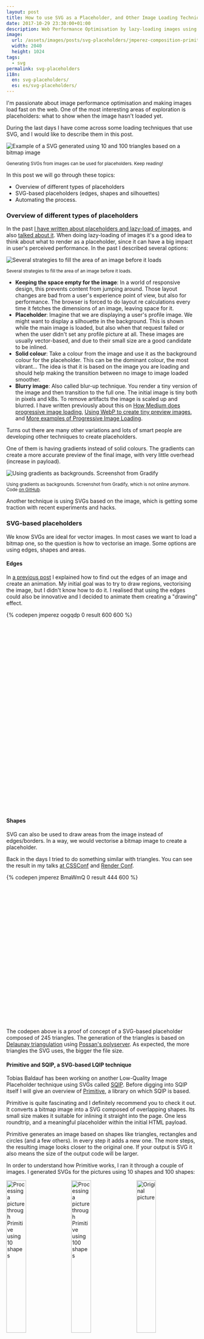 ```yaml
---
layout: post
title: How to use SVG as a Placeholder, and Other Image Loading Techniques
date: 2017-10-29 23:30:00+01:00
description: Web Performance Optimisation by lazy-loading images using SVGs as placeholders, representing edges, shapes and silhouettes.
image:
  url: /assets/images/posts/svg-placeholders/jmperez-composition-primitive.jpg
  width: 2040
  height: 1024
tags:
  - svg
permalink: svg-placeholders
i18n:
  en: svg-placeholders/
  es: es/svg-placeholders/
---
```


I'm passionate about image performance optimisation and making images load fast on the web. One of the most interesting areas of exploration is placeholders: what to show when the image hasn't loaded yet.

During the last days I have come across some loading techniques that use SVG, and I would like to describe them in this post.

<img
    style="max-width:100%; border: 0"
    sizes="(max-width: 768px) 100vw, 684px"
    srcset="https://res.cloudinary.com/jmperez/image/upload/w_auto:100:400,f_auto/v1509278557/jmperez-composition-primitive_j8zyfn.jpg 400w, https://res.cloudinary.com/jmperez/image/upload/w_auto:100:800,f_auto/v1509278557/jmperez-composition-primitive_j8zyfn.jpg 800w, https://res.cloudinary.com/jmperez/image/upload/w_auto:100:1200,f_auto/v1509278557/jmperez-composition-primitive_j8zyfn.jpg 1200w, https://res.cloudinary.com/jmperez/image/upload/w_auto:100:1400,f_auto/v1509278557/jmperez-composition-primitive_j8zyfn.jpg 1400w"
    src="https://res.cloudinary.com/jmperez/image/upload/w_auto:100:684,f_auto/v1509278557/jmperez-composition-primitive_j8zyfn.jpg"
    alt="Example of a SVG generated using 10 and 100 triangles based on a bitmap image" />

<small class="caption">Generating SVGs from images can be used for placeholders. Keep reading!</small>

<!-- more -->

In this post we will go through these topics:

- Overview of different types of placeholders
- SVG-based placeholders (edges, shapes and silhouettes)
- Automating the process.

### Overview of different types of placeholders

In the past [I have written about placeholders and lazy-load of images](/lazy-loading-images), and also [talked about it](https://www.youtube.com/watch?v=szmVNOnkwoU). When doing lazy-loading of images it's a good idea to think about what to render as a placeholder, since it can have a big impact in user's perceived performance. In the past I described several options:

<img
    style="max-width:100%; border: 0"
    sizes="(max-width: 768px) 100vw, 684px"
    srcset="https://res.cloudinary.com/jmperez/image/upload/w_auto:100:400,f_auto/v1509278557/placeholder-options_vtwp6b.png 400w, https://res.cloudinary.com/jmperez/image/upload/w_auto:100:800,f_auto/v1509278557/placeholder-options_vtwp6b.png 800w, https://res.cloudinary.com/jmperez/image/upload/w_auto:100:1200,f_auto/v1509278557/placeholder-options_vtwp6b.png 1200w, https://res.cloudinary.com/jmperez/image/upload/w_auto:100:1400,f_auto/v1509278557/placeholder-options_vtwp6b.png 1400w"
    src="https://res.cloudinary.com/jmperez/image/upload/w_auto:100:684,f_auto/v1509278557/placeholder-options_vtwp6b.png"
    alt="Several strategies to fill the area of an image before it loads" />

<small class="caption">Several strategies to fill the area of an image before it loads.</small>

- **Keeping the space empty for the image**: In a world of responsive design, this prevents content from jumping around. Those layout changes are bad from a user's experience point of view, but also for performance. The browser is forced to do layout re calculations every time it fetches the dimensions of an image, leaving space for it.
- **Placeholder**: Imagine that we are displaying a user's profile image. We might want to display a silhouette in the background. This is shown while the main image is loaded, but also when that request failed or when the user didn't set any profile picture at all. These images are usually vector-based, and due to their small size are a good candidate to be inlined.
- **Solid colour**: Take a colour from the image and use it as the background colour for the placeholder. This can be the dominant colour, the most vibrant… The idea is that it is based on the image you are loading and should help making the transition between no image to image loaded smoother.
- **Blurry image**: Also called blur-up technique. You render a tiny version of the image and then transition to the full one. The initial image is tiny both in pixels and kBs. To remove artifacts the image is scaled up and blurred. I have written previously about this on [How Medium does progressive image loading](/medium-image-progressive-loading-placeholder), [Using WebP to create tiny preview images](/webp-placeholder-images), and [More examples of Progressive Image Loading](/more-progressive-image-loading).

Turns out there are many other variations and lots of smart people are developing other techniques to create placeholders.

One of them is having gradients instead of solid colours. The gradients can create a more accurate preview of the final image, with very little overhead (increase in payload).

<img
    style="max-width:100%; border: 0"
    sizes="(max-width: 768px) 100vw, 684px"
    srcset="https://res.cloudinary.com/jmperez/image/upload/w_auto:100:400,f_auto/v1509278575/gradient-background_jyymty.jpg 400w, https://res.cloudinary.com/jmperez/image/upload/w_auto:100:800,f_auto/v1509278575/gradient-background_jyymty.jpg 800w, https://res.cloudinary.com/jmperez/image/upload/w_auto:100:1200,f_auto/v1509278575/gradient-background_jyymty.jpg 1200w, https://res.cloudinary.com/jmperez/image/upload/w_auto:100:1400,f_auto/v1509278575/gradient-background_jyymty.jpg 1400w"
    src="https://res.cloudinary.com/jmperez/image/upload/w_auto:100:684,f_auto/v1509278575/gradient-background_jyymty.jpg"
    alt="Using gradients as backgrounds. Screenshot from Gradify" />

<small class="caption">Using gradients as backgrounds. Screenshot from Gradify, which is not online anymore. Code [on GitHub](https://github.com/fraser-hemp/gradify).</small>

Another technique is using SVGs based on the image, which is getting some traction with recent experiments and hacks.

### SVG-based placeholders

We know SVGs are ideal for vector images. In most cases we want to load a bitmap one, so the question is how to vectorise an image. Some options are using edges, shapes and areas.

#### Edges

In [a previous post](/drawing-edges-svg) I explained how to find out the edges of an image and create an animation. My initial goal was to try to draw regions, vectorising the image, but I didn't know how to do it. I realised that using the edges could also be innovative and I decided to animate them creating a "drawing" effect.

<div class="codepen-aspect-ratio" style="margin-bottom: 10px; padding-bottom: 100%; position: relative; width: 100%">
{% codepen jmperez oogqdp 0 result 600 600 %}
</div>

#### Shapes

SVG can also be used to draw areas from the image instead of edges/borders. In a way, we would vectorise a bitmap image to create a placeholder.

Back in the days I tried to do something similar with triangles. You can see the result in my talks [at CSSConf](/cssconfau16/#/45) and [Render Conf](/renderconf17/#/46).

<div class="codepen-aspect-ratio" style="margin-bottom: 10px; padding-bottom: 74%; position: relative; width: 100%">
{% codepen jmperez BmaWmQ 0 result 444 600 %}
</div>

The codepen above is a proof of concept of a SVG-based placeholder composed of 245 triangles. The generation of the triangles is based on [Delaunay triangulation](https://en.wikipedia.org/wiki/Delaunay_triangulation) using [Possan's polyserver](https://github.com/possan/polyserver). As expected, the more triangles the SVG uses, the bigger the file size.

#### Primitive and SQIP, a SVG-based LQIP technique

Tobias Baldauf has been working on another Low-Quality Image Placeholder technique using SVGs called [SQIP](https://github.com/technopagan/sqip). Before digging into SQIP itself I will give an overview of [Primitive](https://github.com/fogleman/primitive), a library on which SQIP is based.

Primitive is quite fascinating and I definitely recommend you to check it out. It converts a bitmap image into a SVG composed of overlapping shapes. Its small size makes it suitable for inlining it straight into the page. One less roundtrip, and a meaningful placeholder within the initial HTML payload.

Primitive generates an image based on shapes like triangles, rectangles and circles (and a few others). In every step it adds a new one. The more steps, the resulting image looks closer to the original one. If your output is SVG it also means the size of the output code will be larger.

In order to understand how Primitive works, I ran it through a couple of images. I generated SVGs for the pictures using 10 shapes and 100 shapes:

<div>
<img
    src="https://res.cloudinary.com/jmperez/image/upload/w_auto:100:228,f_auto,c_scale,w_500/v1509367394/pexels-photo-281184-square-10.svg_ifiu2z.png"
    sizes="(max-width: 768px) 33vw, 228px" alt="Processing a picture through Primitive using 10 shapes" style="width:32%;float:left;margin-right:2%;padding-bottom:10px" /><img
    src="https://res.cloudinary.com/jmperez/image/upload/w_auto:100:228,f_auto,c_scale,w_500/v1509367394/pexels-photo-281184-square-100.svg_tkr8el.png"
    sizes="(max-width: 768px) 33vw, 228px" alt="Processing a picture through Primitive using 100 shapes" style="width:32%;float:left;margin-right:2%;padding-bottom:10px" /><img
    src="https://res.cloudinary.com/jmperez/image/upload/w_auto:100:228,f_auto,c_scale,w_500/v1509367395/pexels-photo-281184-square_tuhvso.jpg"
    sizes="(max-width: 768px) 33vw, 228px" alt="Original picture" style="width:32%;float:left;padding-bottom:10px" />
</div>

<small class="caption">Processing [this picture](/assets/images/posts/svg-placeholders/pexels-photo-281184-square.jpg) using Primitive, using [10 shapes](/assets/images/posts/svg-placeholders/pexels-photo-281184-square-10.svg) and [100 shapes](/assets/images/posts/svg-placeholders/pexels-photo-281184-square-100.svg).</small>

<div>
<img
    src="https://res.cloudinary.com/jmperez/image/upload/w_auto:100:228,f_auto,c_scale,w_500/v1509367394/pexels-photo-618463-square-10.svg_aeonon.png"
    sizes="(max-width: 768px) 33vw, 228px" alt="Processing a picture through Primitive using 10 shapes" style="width:32%;float:left;margin-right:2%;padding-bottom:10px" /><img
    src="https://res.cloudinary.com/jmperez/image/upload/w_auto:100:228,f_auto,c_scale,w_500/v1509367394/pexels-photo-618463-square-100.svg_t6pwcv.png"
    sizes="(max-width: 768px) 33vw, 228px" alt="Processing a picturethrough Primitive using 100 shapes" style="width:32%;float:left;margin-right:2%;padding-bottom:10px" /><img
    src="https://res.cloudinary.com/jmperez/image/upload/w_auto:100:228,f_auto,c_scale,w_500/v1509367395/pexels-photo-618463-square_pmbi9x.jpg"
    sizes="(max-width: 768px) 33vw, 228px" alt="Original picture" style="width:32%;float:left;padding-bottom:10px" />
</div>

<small class="caption">Processing [this picture](/assets/images/posts/svg-placeholders/pexels-photo-618463-square.jpg) using Primitive, using [10 shapes](/assets/images/posts/svg-placeholders/pexels-photo-618463-square-10.svg) and [100 shapes](/assets/images/posts/svg-placeholders/pexels-photo-618463-square-100.svg).</small>

When using 10 shapes the images we start getting a grasp of the original image. In the context of image placeholders there is potential to use this SVG as the placeholder. Actually, the code for the SVG with 10 shapes is really small, around 1030 bytes, which goes down to ~640 bytes when passing the output through SVGO.

```html
<svg xmlns="http://www.w3.org/2000/svg" width="1024" height="1024"><path fill="#817c70" d="M0 0h1024v1024H0z"/><g fill-opacity=".502"><path fill="#03020f" d="M178 994l580 92L402-62"/><path fill="#f2e2ba" d="M638 894L614 6l472 440"/><path fill="#fff8be" d="M-62 854h300L138-62"/><path fill="#76c2d9" d="M410-62L154 530-62 38"/><path fill="#62b4cf" d="M1086-2L498-30l484 508"/><path fill="#010412" d="M430-2l196 52-76 356"/><path fill="#eb7d3f" d="M598 594l488-32-308 520"/><path fill="#080a18" d="M198 418l32 304 116-448"/><path fill="#3f201d" d="M1086 1062l-344-52 248-148"/><path fill="#ebd29f" d="M630 658l-60-372 516 320"/></g></svg>
```

The images generated with 100 shapes are larger, as expected, weighting ~5kB after SVGO (8kB before). They have a great level of detail with a still small payload. The decision of how many triangles to use will depend largely on the type of image (eg contrast, amount of colours, complexity) and level of detail.

It would be possible to create a script similar to [cpeg-dssim](https://github.com/technopagan/cjpeg-dssim) that tweaks the amount of shapes used until a [structural similarity](https://en.wikipedia.org/wiki/Structural_similarity) threshold is met (or a maximum number of shapes in the worst case).

These resulting SVGs are great also to use as background images. Being size-constrained and vector-based they are a good candidate for hero images and large backgrounds that otherwise would show artifacts.

#### SQIP

In [Tobias' own words](https://github.com/technopagan/sqip):

> SQIP is an attempt to find a balance between these two extremes: it makes use of [Primitive](https://github.com/fogleman/primitive) to generate a SVG consisting of several simple shapes that approximate the main features visible inside the image, optimizes the SVG using [SVGO](https://github.com/svg/svgo) and adds a Gaussian Blur filter to it. This produces a SVG placeholder which weighs in at only ~800–1000 bytes, looks smooth on all screens and provides an visual cue of image contents to come.

The result is similar to using a tiny placeholder image for the blur-up technique (what [Medium](/medium-image-progressive-loading-placeholder) and [other sites](/more-progressive-image-loading) do). The difference is that instead of using a bitmap image, eg JPG or WebP, the placeholder is SVG.

If we run SQIP against the original images we'll get this:

<div>
<img
    src="https://res.cloudinary.com/jmperez/image/upload/w_auto:100:342,f_auto,c_scale,w_670/v1509370309/pexels-photo-281184-square-sqip.svg_zspgb0.png"
    sizes="(max-width: 768px) 50vw, 342px" alt="SQIP applied to an image" style="width:49%;float:left;margin-right:2%;padding-bottom:10px" /><img
    src="https://res.cloudinary.com/jmperez/image/upload/w_auto:100:342,f_auto,c_scale,w_670/v1509370308/pexels-photo-618463-square-sqip.svg_qjrexh.png"
    sizes="(max-width: 768px) 50vw, 342px" alt="SQIP applied to an image" style="width:49%;float:left;padding-bottom:10px" />
</div>

<small class="caption">The output images using SQIP for [the first picture](/assets/images/posts/svg-placeholders/pexels-photo-281184-square-sqip.svg) and [the second one](/assets/images/posts/svg-placeholders/pexels-photo-618463-square-sqip.svg).</small>

The output SVG is ~900 bytes, and inspecting the code we can spot the `feGaussianBlur` filter applied to the group of shapes:

```html
<svg xmlns="http://www.w3.org/2000/svg" viewBox="0 0 2000 2000"><filter id="b"><feGaussianBlur stdDeviation="12" /></filter><path fill="#817c70" d="M0 0h2000v2000H0z"/><g filter="url(#b)" transform="translate(4 4) scale(7.8125)" fill-opacity=".5"><ellipse fill="#000210" rx="1" ry="1" transform="matrix(50.41098 -3.7951 11.14787 148.07886 107 194.6)"/><ellipse fill="#eee3bb" rx="1" ry="1" transform="matrix(-56.38179 17.684 -24.48514 -78.06584 205 110.1)"/><ellipse fill="#fff4bd" rx="1" ry="1" transform="matrix(35.40604 -5.49219 14.85017 95.73337 16.4 123.6)"/><ellipse fill="#79c7db" cx="21" cy="39" rx="65" ry="65"/><ellipse fill="#0c1320" cx="117" cy="38" rx="34" ry="47"/><ellipse fill="#5cb0cd" rx="1" ry="1" transform="matrix(-39.46201 77.24476 -54.56092 -27.87353 219.2 7.9)"/><path fill="#e57339" d="M271 159l-123-16 43 128z"/><ellipse fill="#47332f" cx="214" cy="237" rx="242" ry="19"/></g></svg>
```

SQIP can also output an image tag with the SVG contents Base 64 encoded:

```html
<img width="640" height="640" src="example.jpg" alt="Add descriptive alt text" style="background-size: cover; background-image: url(data:image/svg+xml;base64,PHN2ZyB4bWxucz0iaHR0cDovL3d3dy53My5vcmcvMjAw...<stripped base 64>...PjwvZz48L3N2Zz4=);">
```

#### Silhouettes

We just had a look at using SVGs for edges and primitive shapes. Another possibility is to vectorise the images "tracing" them. [Mikael Ainalem](https://twitter.com/mikaelainalem) shared [a codepen](https://codepen.io/ainalem/full/aLKxjm/) a few days ago showing how to use a 2-colour silhouette as a placeholder. The result is really pretty:

<video controls style="max-width:100%" width="690" height="459">
  <source src="https://res.cloudinary.com/jmperez/video/upload/dpr_auto,f_auto,q_auto,c_scale/v1509278615/silhouette-lazy-loading_evq9xq.mp4" type="video/mp4">
</video>

The SVGs in this case were hand drawn, but the technique quickly spawned integrations with tools to automate the process.

- [Gatsby](https://www.gatsbyjs.org), a static site generator using React supports these traced SVGs now. It uses [a JS port of potrace](https://www.npmjs.com/package/potrace) to vectorise the images.

<blockquote class="twitter-tweet" data-lang="en-gb"><p lang="en" dir="ltr">Excited to announce that Gatsby now has super simple support for traced SVG!<br><br>Thanks to <a href="https://twitter.com/fk?ref_src=twsrc%5Etfw">@fk</a> for his great work!<a href="https://t.co/XfgEDbSILA">https://t.co/XfgEDbSILA</a> <a href="https://t.co/wTwOgT8C5V">pic.twitter.com/wTwOgT8C5V</a></p>&mdash; Gatsby (@gatsbyjs) <a href="https://twitter.com/gatsbyjs/status/923304195666485248?ref_src=twsrc%5Etfw">25 October 2017</a></blockquote>

- [Craft 3 CMS](https://craftcms.com), which also added support for silhouettes. It uses [a PHP port of potrace](https://github.com/nystudio107/craft3-imageoptimize/blob/master/src/lib/Potracio.php).

<blockquote class="twitter-tweet" data-lang="en-gb"><p lang="en" dir="ltr">Cool video of using inline SVG images as lazy loading placeholders w/ ImageOptimize &amp; Craft 3 from <a href="https://twitter.com/slebbo?ref_src=twsrc%5Etfw">@slebbo</a> <a href="https://t.co/E1dYA4ayow">https://t.co/E1dYA4ayow</a> <a href="https://twitter.com/hashtag/craftcms?src=hash&amp;ref_src=twsrc%5Etfw">#craftcms</a> <a href="https://t.co/ruf8i6URCT">pic.twitter.com/ruf8i6URCT</a></p>&mdash; nystudio107 (@nystudio107) <a href="https://twitter.com/nystudio107/status/920673966091534338?ref_src=twsrc%5Etfw">18 October 2017</a></blockquote>

- [image-trace-loader](https://github.com/EmilTholin/image-trace-loader), a Webpack loader that uses potrace to process the images.

<blockquote class="twitter-tweet" data-lang="en-gb"><p lang="en" dir="ltr">I just released image-trace-loader, a <a href="https://twitter.com/hashtag/webpack?src=hash&amp;ref_src=twsrc%5Etfw">#webpack</a> loader that exports traced outlines as image/svg+xml data.<a href="https://t.co/2VZaKVaE4p">https://t.co/2VZaKVaE4p</a> <a href="https://t.co/vRma67R7zb">pic.twitter.com/vRma67R7zb</a></p>&mdash; Emil Tholin (@Tholle1234) <a href="https://twitter.com/Tholle1234/status/920423596346019840?ref_src=twsrc%5Etfw">17 October 2017</a></blockquote>

It's also interesting to see a comparison of the output between Emil's webpack loader (based on potrace) and Mikael's hand-drawn SVGs.

<blockquote class="twitter-tweet" data-lang="en-gb"><p lang="en" dir="ltr">Comparison of <a href="https://twitter.com/mikaelainalem?ref_src=twsrc%5Etfw">@mikaelainalem</a> &#39;s SVG lazy-loading technique <a href="https://t.co/mbqVpxzn72">https://t.co/mbqVpxzn72</a> with @Tholle123&#39;s webpack loader <a href="https://t.co/3jxjtNP8dm">https://t.co/3jxjtNP8dm</a> <a href="https://t.co/tChcPK0mIK">pic.twitter.com/tChcPK0mIK</a></p>&mdash; Yuriy Nemtsov (@nemtsovy) <a href="https://twitter.com/nemtsovy/status/920647706799955970?ref_src=twsrc%5Etfw">18 October 2017</a></blockquote>

I assume the output generated by potrace is using the default options. However, it's possible to tweak them. Check [the options for image-trace-loader](https://github.com/EmilTholin/image-trace-loader#options), which are pretty much [the ones passed down to potrace](https://www.npmjs.com/package/potrace#parameters).

## Summary

We have seen different tools and techniques to generate SVGs from images and use them as placeholders. The same way [WebP is a fantastic format for thumbnails](/webp-placeholder-images/), SVG is also an interesting format to use in placeholders. We can control the level of detail (and thus, size), it's highly compressible and easy to manipulate with CSS and JS.

## Extra Resources

This post made it to [the top of Hacker News and got a lot of points and comments](https://news.ycombinator.com/item?id=15696596). I'm very grateful for that, and for all the links to other resources that have been shared in the comments on that page. Here are a few of them!

- [Geometrize](https://github.com/Tw1ddle/geometrize-haxe) is a port of Primitive written in Haxe. There is also [a JS implementation](https://github.com/Tw1ddle/geometrize-haxe-web) that you can try out directly [on your browser](http://www.samcodes.co.uk/project/geometrize-haxe-web/).
- [Primitive.js](https://github.com/ondras/primitive.js), which is a port of Primitive in JS. Also, [primitive.nextgen](https://github.com/cielito-lindo-productions/primitive.nextgen), which is a port of the Primitive desktop app using Primitive.js and Electron.
- There are a couple of Twitter accounts where you can see examples of images generated with Primitive and Geometrize. Check out [@PrimitivePic](https://twitter.com/PrimitivePic) and [@Geometrizer](https://twitter.com/Geometrizer).
- [imagetracerjs](https://github.com/jankovicsandras/imagetracerjs), which is a raster image tracer and vectorizer written in JavaScript. There are also ports for [Java](https://github.com/jankovicsandras/imagetracerjava) and [Android](https://github.com/jankovicsandras/imagetracerandroid).

## Related Posts

If you have enjoyed this post, check out these other posts I have written about techniques loading images:

- [How Medium does progressive image loading](/medium-image-progressive-loading-placeholder)
- [Using WebP to create tiny preview images](/webp-placeholder-images)
- [More examples of Progressive Image Loading](/more-progressive-image-loading)

_This post is also available [in Spanish](/es/svg-placeholders/)_

<script async src="https://platform.twitter.com/widgets.js" charset="utf-8"></script>
